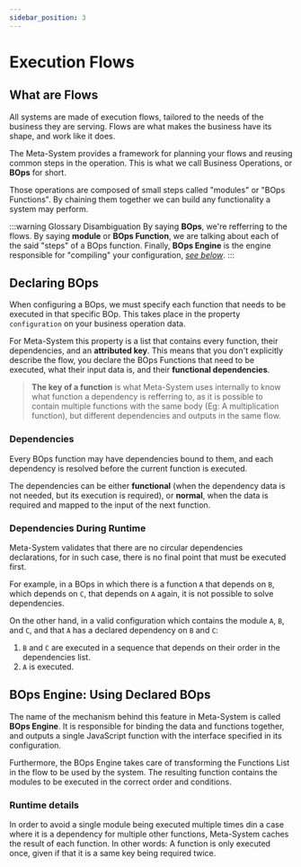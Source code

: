 ```yaml
---
sidebar_position: 3
---
```


# Execution Flows

## What are Flows
All systems are made of execution flows, tailored to the needs of the business they are serving. Flows are what makes the business have its shape, and work like it does.

The Meta-System provides a framework for planning your flows and reusing common steps in the operation. This is what we call Business Operations, or **BOps** for short.

Those operations are composed of small steps called "modules" or "BOps Functions". By chaining them together we can build any functionality a system may perform.

:::warning Glossary Disambiguation
By saying **BOps**, we're refferring to the flows. By saying **module** or **BOps Function**, we are talking about each of the said "steps" of a BOps function. Finally, **BOps Engine** is the engine responsible for "compiling" your configuration, *[see below](./flows#bops-engine-using-declared-bops)*.
:::

## Declaring BOps

When configuring a BOps, we must specify each function that needs to be executed in that specific BOp. This takes place in the property `configuration` on your business operation data.

For Meta-System this property is a list that contains every function, their dependencies, and an **attributed key**. This means that you don't explicitly describe the flow, you declare the BOps Functions that need to be executed, what their input data is, and their **functional dependencies**.

> **The key of a function** is what Meta-System uses internally to know what function a dependency is refferring to, as it is possible to contain multiple functions with the same body (Eg: A multiplication function), but different dependencies and outputs in the same flow.

### Dependencies

Every BOps function may have dependencies bound to them, and each dependency is resolved before the current function is executed.

The dependencies can be either **functional** (when the dependency data is not needed, but its execution is required), or **normal**, when the data is required and mapped to the input of the next function.

### Dependencies During Runtime

Meta-System validates that there are no circular dependencies declarations, for in such case, there is no final point that must be executed first.

For example, in a BOps in which there is a function `A` that depends on `B`, which depends on `C`, that depends on `A` again, it is not possible to solve dependencies.

On the other hand, in a valid configuration which contains the module `A`, `B`, and `C`, and that `A` has a declared dependency on `B` and `C`:
1. `B` and `C` are executed in a sequence that depends on their order in the dependencies list.
2. `A` is executed.

## BOps Engine: Using Declared BOps

The name of the mechanism behind this feature in Meta-System is called **BOps Engine**. It is responsible for binding the data and functions together, and outputs a single JavaScript function with the interface specified in its configuration.

Furthermore, the BOps Engine takes care of transforming the Functions List in the flow to be used by the system. The resulting function contains the modules to be executed in the correct order and conditions.

### Runtime details

In order to avoid a single module being executed multiple times din a case where it is a dependency for multiple other functions, Meta-System caches the result of each function. In other words: A function is only executed once, given if that it is a same key being required twice.
